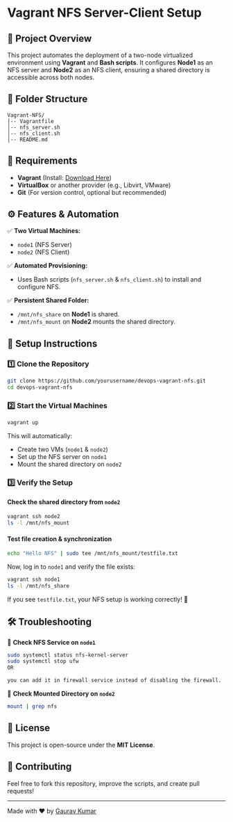 # **Vagrant NFS Server-Client Setup**

## **📌 Project Overview**
This project automates the deployment of a two-node virtualized environment using **Vagrant** and **Bash scripts**. It configures **Node1** as an NFS server and **Node2** as an NFS client, ensuring a shared directory is accessible across both nodes.

## **📁 Folder Structure**
```
Vagrant-NFS/
│-- Vagrantfile
│-- nfs_server.sh
│-- nfs_client.sh
│-- README.md
```

## **🔧 Requirements**
- **Vagrant** (Install: [Download Here](https://www.vagrantup.com/downloads))
- **VirtualBox** or another provider (e.g., Libvirt, VMware)
- **Git** (For version control, optional but recommended)

## **⚙️ Features & Automation**
✅ **Two Virtual Machines:**
   - `node1` (NFS Server)
   - `node2` (NFS Client)

✅ **Automated Provisioning:**
   - Uses Bash scripts (`nfs_server.sh` & `nfs_client.sh`) to install and configure NFS.

✅ **Persistent Shared Folder:**
   - `/mnt/nfs_share` on **Node1** is shared.
   - `/mnt/nfs_mount` on **Node2** mounts the shared directory.

## **🚀 Setup Instructions**
### **1️⃣ Clone the Repository**
```bash
git clone https://github.com/yourusername/devops-vagrant-nfs.git
cd devops-vagrant-nfs
```

### **2️⃣ Start the Virtual Machines**
```bash
vagrant up
```
This will automatically:
- Create two VMs (`node1` & `node2`)
- Set up the NFS server on `node1`
- Mount the shared directory on `node2`

### **3️⃣ Verify the Setup**
#### **Check the shared directory from `node2`**
```bash
vagrant ssh node2
ls -l /mnt/nfs_mount
```

#### **Test file creation & synchronization**
```bash
echo "Hello NFS" | sudo tee /mnt/nfs_mount/testfile.txt
```
Now, log in to `node1` and verify the file exists:
```bash
vagrant ssh node1
ls -l /mnt/nfs_share
```
If you see `testfile.txt`, your NFS setup is working correctly! 🎉

## **🛠 Troubleshooting**
🔹 **Check NFS Service on `node1`**
```bash
sudo systemctl status nfs-kernel-server
sudo systemctl stop ufw
OR

you can add it in firewall service instead of disabling the firewall.
```

🔹 **Check Mounted Directory on `node2`**
```bash
mount | grep nfs
```

## **📜 License**
This project is open-source under the **MIT License**.

## **🌟 Contributing**
Feel free to fork this repository, improve the scripts, and create pull requests!

---
Made with ❤️ by [Gaurav Kumar](https://github.com/KumarGaurav-Tech)

